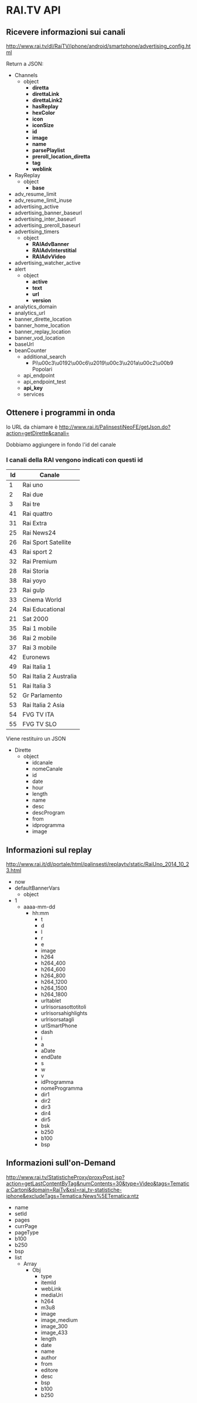 RAI.TV API
====

## Ricevere informazioni sui canali

http://www.rai.tv/dl/RaiTV/iphone/android/smartphone/advertising_config.html

Return a JSON:

- Channels
    + object
        * __diretta__
        * __direttaLink__
        * __direttaLink2__
        * __hasReplay__
        * __hexColor__
        * __icon__
        * __iconSize__
        * __id__
        * __image__
        * __name__
        * __parsePlaylist__
        * __preroll_location_diretta__
        * __tag__
        * __weblink__
- RayReplay
    + object
        * __base__
- adv_resume_limit
- adv_resume_limit_inuse
- advertising_active
- advertising_banner_baseurl
- advertising_inter_baseurl
- advertising_preroll_baseurl
- advertising_timers
    + object
        * __RAIAdvBanner__
        * __RAIAdvInterstitial__
        * __RAIAdvVideo__
-  advertising_watcher_active
-  alert
    +  object
        *  __active__
        *  __text__
        *  __url__
        *  __version__
- analytics_domain
- analytics_url
- banner_dirette_location
- banner_home_location
- banner_replay_location
- banner_vod_location
- baseUrl
- beanCounter
    + additional_search
        * Pi\u00c3\u0192\u00c6\u2019\u00c3\u201a\u00c2\u00b9 Popolari
    + api_endpoint
    + api_endpoint_test
    + __api_key__
    + services



## Ottenere i programmi in onda
lo URL da chiamare è http://www.rai.it/PalinsestiNeoFE/getJson.do?action=getDirette&canali=

Dobbiamo aggiungere in fondo l'id del canale
### I canali della RAI vengono indicati con questi id

Id  | Canale
----|-------
1   | Rai uno
2   | Rai due
3   | Rai tre
41  | Rai quattro
31  | Rai Extra
25  | Rai News24 
26  | Rai Sport Satellite
43  | Rai sport 2
32  | Rai Premium
28  | Rai Storia
38  | Rai yoyo
23  | Rai gulp
33  | Cinema World
24  | Rai Educational
21 | Sat 2000
35 | Rai 1 mobile
36 | Rai 2 mobile
37 | Rai 3 mobile
42 | Euronews
49 | Rai Italia 1
50 | Rai Italia 2 Australia
51 | Rai Italia 3
52 | Gr Parlamento
53 | Rai Italia 2 Asia
54 | FVG TV ITA
55 | FVG TV SLO


Viene restituiro un JSON

- Dirette
    + object
        * idcanale
        * nomeCanale
        * id
        * date
        * hour
        * length
        * name
        * desc
        * descProgram
        * from
        * idprogramma
        * image


## Informazioni sul replay

http://www.rai.it/dl/portale/html/palinsesti/replaytv/static/RaiUno_2014_10_23.html

- now
- defaultBannerVars
    + object
- 1
    + aaaa-mm-dd
        * hh:mm
            - t
            - d
            - l
            - r
            - e
            - image
            - h264
            - h264_400
            - h264_600
            - h264_800
            - h264_1200
            - h264_1500
            - h264_1800
            - urltablet
            - urlrisorsasottotitoli
            - urlrisorsahighlights
            - urlrisorsatagli
            - urlSmartPhone
            - dash
            - i
            - a
            - aDate
            - endDate
            - s
            - w
            - v
            - idProgramma
            - nomeProgramma
            - dir1
            - dir2
            - dir3
            - dir4
            - dir5
            - bsk
            - b250
            - b100
            - bsp

## Informazioni sull'on-Demand

http://www.rai.tv/StatisticheProxy/proxyPost.jsp?action=getLastContentByTag&numContents=30&type=Video&tags=Tematica:Cartoni&domain=RaiTv&xsl=rai_tv-statistiche-iphone&excludeTags=Tematica:News%5ETematica:ntz

- name
- setId
- pages
- currPage
- pageType
- b100
- b250
- bsp
- list
    + Array
        * Obj
            - type
            - itemId
            - webLink
            - mediaUri
            - h264
            - m3u8
            - image
            - image_medium
            - image_300
            - image_433
            - length
            - date
            - name
            - author
            - from
            - editore
            - desc
            - bsp
            - b100
            - b250











